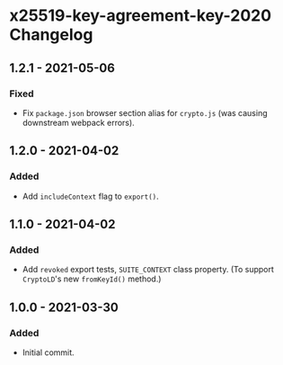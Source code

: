 # x25519-key-agreement-key-2020 Changelog

## 1.2.1 - 2021-05-06

### Fixed
- Fix `package.json` browser section alias for `crypto.js` (was causing downstream
  webpack errors).

## 1.2.0 - 2021-04-02

### Added
- Add `includeContext` flag to `export()`.

## 1.1.0 - 2021-04-02

### Added
- Add `revoked` export tests, `SUITE_CONTEXT` class property. (To support
  `CryptoLD`'s new `fromKeyId()` method.)

## 1.0.0 - 2021-03-30

### Added
- Initial commit.
